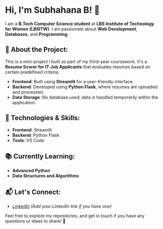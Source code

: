 # Hi, I'm Subhahana B! 👋

I am a **B.Tech Computer Science student** at **LBS Institute of Technology for Women (LBSITW)**. I am passionate about **Web Development**, **Databases**, and **Programming**.

## 🚀 About the Project:
This is a mini-project I built as part of my third-year coursework. It's a **Resume Scorer for IT Job Applicants** that evaluates resumes based on certain predefined criteria. 

- **Frontend**: Built using **Streamlit** for a user-friendly interface.
- **Backend**: Developed using **Python Flask**, where resumes are uploaded and processed.
- **Data Storage**: No database used; data is handled temporarily within the application.

## 🔧 Technologies & Skills:
- **Frontend**: Streamlit
- **Backend**: Python Flask
- **Tools**: VS Code

## 📚 Currently Learning:
- **Advanced Python**
- **Data Structures and Algorithms**

## 📬 Let's Connect:
- [LinkedIn](#) *(Add your LinkedIn link if you have one)*

Feel free to explore my repositories, and get in touch if you have any questions or ideas to share! 🚀
